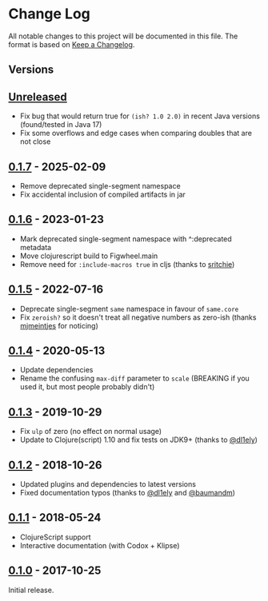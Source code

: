 # Change Log
All notable changes to this project will be documented in this file.
The format is based on [Keep a Changelog](https://keepachangelog.com/en/1.0.0/).

## Versions

## [Unreleased]
- Fix bug that would return true for `(ish? 1.0 2.0)` in recent Java versions (found/tested in Java 17)
- Fix some overflows and edge cases when comparing doubles that are not close

## [0.1.7] - 2025-02-09
- Remove deprecated single-segment namespace
- Fix accidental inclusion of compiled artifacts in jar

## [0.1.6] - 2023-01-23
- Mark deprecated single-segment namespace with ^:deprecated metadata
- Move clojurescript build to Figwheel.main
- Remove need for `:include-macros true` in cljs (thanks to [sritchie](https://github.com/sritchie))

## [0.1.5] - 2022-07-16
- Deprecate single-segment `same` namespace in favour of `same.core`
- Fix `zeroish?` so it doesn't treat all negative numbers as zero-ish (thanks [mjmeintjes](//github.com/mjmeintjes) for noticing)

## [0.1.4] - 2020-05-13
- Update dependencies
- Rename the confusing `max-diff` parameter to `scale` (BREAKING if you used it, but most people probably didn't)

## [0.1.3] - 2019-10-29
- Fix `ulp` of zero (no effect on normal usage)
- Update to Clojure(script) 1.10 and fix tests on JDK9+ (thanks to [@dl1ely](//github.com/dl1ely))

## [0.1.2] - 2018-10-26
- Updated plugins and dependencies to latest versions
- Fixed documentation typos (thanks to [@dl1ely](//github.com/dl1ely) and [@baumandm](//github.com/baumandm))

## [0.1.1] - 2018-05-24
- ClojureScript support
- Interactive documentation (with Codox + Klipse)

## [0.1.0] - 2017-10-25
Initial release.

[Unreleased]: https://github.com/Microsoft/same-ish/compare/0.1.7...main
[0.1.7]: https://github.com/Microsoft/same-ish/compare/0.1.6...0.1.7
[0.1.6]: https://github.com/Microsoft/same-ish/compare/0.1.5...0.1.6
[0.1.5]: https://github.com/Microsoft/same-ish/compare/0.1.4...0.1.5
[0.1.4]: https://github.com/Microsoft/same-ish/compare/0.1.3...0.1.4
[0.1.3]: https://github.com/Microsoft/same-ish/compare/0.1.2...0.1.3
[0.1.2]: https://github.com/Microsoft/same-ish/compare/0.1.1...0.1.2
[0.1.1]: https://github.com/Microsoft/same-ish/compare/0.1.0...0.1.1
[0.1.0]: https://github.com/Microsoft/same-ish/compare/initial...0.1.0
